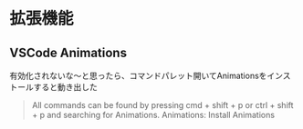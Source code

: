 # 拡張機能

## VSCode Animations

有効化されないな〜と思ったら、コマンドパレット開いてAnimationsをインストールすると動き出した

> All commands can be found by pressing cmd + shift + p or ctrl + shift + p and searching for Animations.
> Animations: Install Animations
